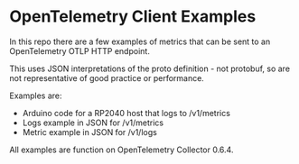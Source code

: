 OpenTelemetry Client Examples
=============================

In this repo there are a few examples of metrics that can be sent to an OpenTelemetry OTLP HTTP endpoint. 

This uses JSON interpretations of the proto definition - not protobuf, so are not representative of good practice or performance.

Examples are:
- Arduino code for a RP2040 host that logs to /v1/metrics
- Logs example in JSON for /v1/metrics
- Metric example in JSON for /v1/logs

All examples are function on OpenTelemetry Collector 0.6.4.
